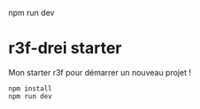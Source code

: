 npm run dev

# r3f-drei starter
Mon starter r3f pour démarrer un nouveau projet !

```
npm install
npm run dev
```